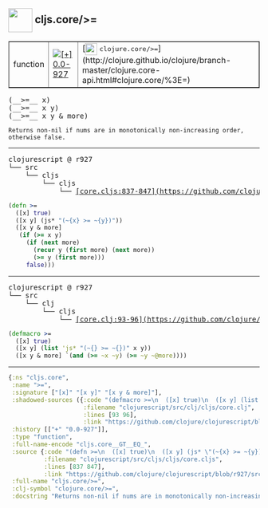 ## <img width="48px" valign="middle" src="http://i.imgur.com/Hi20huC.png"> cljs.core/>=

 <table border="1">
<tr>
<td>function</td>
<td><a href="https://github.com/cljsinfo/api-refs/tree/0.0-927"><img valign="middle" alt="[+] 0.0-927" src="https://img.shields.io/badge/+-0.0--927-lightgrey.svg"></a> </td>
<td>
[<img height="24px" valign="middle" src="http://i.imgur.com/1GjPKvB.png"> <samp>clojure.core/>=</samp>](http://clojure.github.io/clojure/branch-master/clojure.core-api.html#clojure.core/%3E=)
</td>
</tr>
</table>

 <samp>
(__>=__ x)<br>
(__>=__ x y)<br>
(__>=__ x y & more)<br>
</samp>

```
Returns non-nil if nums are in monotonically non-increasing order,
otherwise false.
```

---

 <pre>
clojurescript @ r927
└── src
    └── cljs
        └── cljs
            └── <ins>[core.cljs:837-847](https://github.com/clojure/clojurescript/blob/r927/src/cljs/cljs/core.cljs#L837-L847)</ins>
</pre>

```clj
(defn >=
  ([x] true)
  ([x y] (js* "(~{x} >= ~{y})"))
  ([x y & more]
   (if (>= x y)
     (if (next more)
       (recur y (first more) (next more))
       (>= y (first more)))
     false)))
```


---

 <pre>
clojurescript @ r927
└── src
    └── clj
        └── cljs
            └── <ins>[core.clj:93-96](https://github.com/clojure/clojurescript/blob/r927/src/clj/cljs/core.clj#L93-L96)</ins>
</pre>

```clj
(defmacro >=
  ([x] true)
  ([x y] (list 'js* "(~{} >= ~{})" x y))
  ([x y & more] `(and (>= ~x ~y) (>= ~y ~@more))))
```

---

```clj
{:ns "cljs.core",
 :name ">=",
 :signature ["[x]" "[x y]" "[x y & more]"],
 :shadowed-sources ({:code "(defmacro >=\n  ([x] true)\n  ([x y] (list 'js* \"(~{} >= ~{})\" x y))\n  ([x y & more] `(and (>= ~x ~y) (>= ~y ~@more))))",
                     :filename "clojurescript/src/clj/cljs/core.clj",
                     :lines [93 96],
                     :link "https://github.com/clojure/clojurescript/blob/r927/src/clj/cljs/core.clj#L93-L96"}),
 :history [["+" "0.0-927"]],
 :type "function",
 :full-name-encode "cljs.core__GT__EQ_",
 :source {:code "(defn >=\n  ([x] true)\n  ([x y] (js* \"(~{x} >= ~{y})\"))\n  ([x y & more]\n   (if (>= x y)\n     (if (next more)\n       (recur y (first more) (next more))\n       (>= y (first more)))\n     false)))",
          :filename "clojurescript/src/cljs/cljs/core.cljs",
          :lines [837 847],
          :link "https://github.com/clojure/clojurescript/blob/r927/src/cljs/cljs/core.cljs#L837-L847"},
 :full-name "cljs.core/>=",
 :clj-symbol "clojure.core/>=",
 :docstring "Returns non-nil if nums are in monotonically non-increasing order,\notherwise false."}

```
